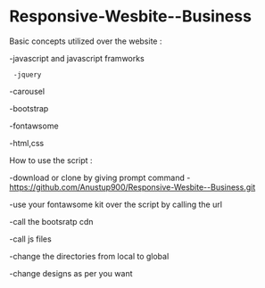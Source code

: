 # Responsive-Wesbite--Business
Basic concepts utilized over the website :

-javascript and javascript framworks

     -jquery
     
  -carousel 
  
 -bootstrap
 
 -fontawsome
 
 -html,css
 

How to use the script :

-download or clone by giving prompt command -https://github.com/Anustup900/Responsive-Wesbite--Business.git

-use your fontawsome kit over the script by calling the url

-call the bootsratp cdn

-call js files 

-change the directories from local to global

-change designs as per you want
